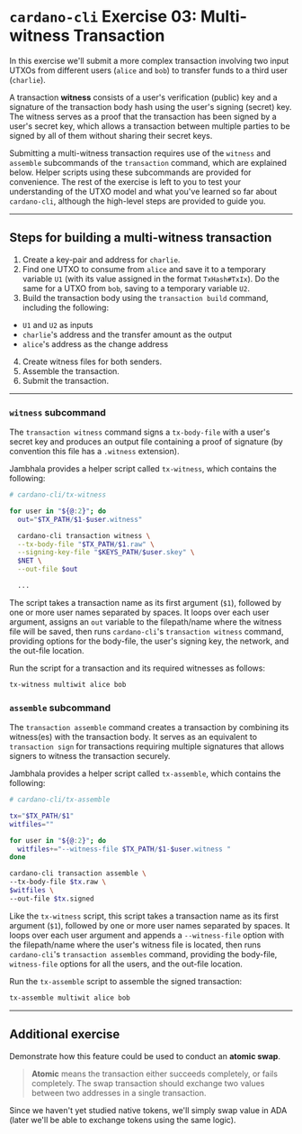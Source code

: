 # **`cardano-cli` Exercise 03: Multi-witness Transaction**
In this exercise we'll submit a more complex transaction involving two input UTXOs from different users (`alice` and `bob`) to transfer funds to a third user (`charlie`).

A transaction **witness** consists of a user's verification (public) key and a signature of the transaction body hash using the user's signing (secret) key. The witness serves as a proof that the transaction has been signed by a user's secret key, which allows a transaction between multiple parties to be signed by all of them without sharing their secret keys.

Submitting a multi-witness transaction requires use of the `witness` and `assemble` subcommands of the `transaction` command, which are explained below. Helper scripts using these subcommands are provided for convenience. The rest of the exercise is left to you to test your understanding of the UTXO model and what you've learned so far about `cardano-cli`, although the high-level steps are provided to guide you.

***
## **Steps for building a multi-witness transaction**
1. Create a key-pair and address for `charlie`.
2. Find one UTXO to consume from `alice` and save it to a temporary variable `U1` (with its value assigned in the format `TxHash#TxIx`). Do the same for a UTXO from `bob`, saving to a temporary variable `U2`.
3. Build the transaction body using the `transaction build` command, including the following:
  * `U1` and `U2` as inputs
  * `charlie`'s address and the transfer amount as the output
  * `alice`'s address as the change address
4. Create witness files for both senders.
5. Assemble the transaction.
6. Submit the transaction.

***
### **`witness` subcommand**
The `transaction witness` command signs a `tx-body-file` with a user's secret key and produces an output file containing a proof of signature (by convention this file has a `.witness` extension).

Jambhala provides a helper script called `tx-witness`, which contains the following:

```sh
# cardano-cli/tx-witness

for user in "${@:2}"; do
  out="$TX_PATH/$1-$user.witness"

  cardano-cli transaction witness \
  --tx-body-file "$TX_PATH/$1.raw" \
  --signing-key-file "$KEYS_PATH/$user.skey" \
  $NET \
  --out-file $out

  ...
```

The script takes a transaction name as its first argument (`$1`), followed by one or more user names separated by spaces. It loops over each user argument, assigns an `out` variable to the filepath/name where the witness file will be saved, then runs `cardano-cli`'s `transaction witness` command, providing options for the body-file, the user's signing key, the network, and the out-file location.

Run the script for a transaction and its required witnesses as follows:

```sh
tx-witness multiwit alice bob
```

### **`assemble` subcommand**
The `transaction assemble` command creates a transaction by combining its witness(es) with the transaction body. It serves as an equivalent to `transaction sign` for transactions requiring multiple signatures that allows signers to witness the transaction securely.

Jambhala provides a helper script called `tx-assemble`, which contains the following:

```sh
# cardano-cli/tx-assemble

tx="$TX_PATH/$1"
witfiles=""

for user in "${@:2}"; do
  witfiles+="--witness-file $TX_PATH/$1-$user.witness "
done

cardano-cli transaction assemble \
--tx-body-file $tx.raw \
$witfiles \
--out-file $tx.signed
```

Like the `tx-witness` script, this script takes a transaction name as its first argument (`$1`), followed by one or more user names separated by spaces. It loops over each user argument and appends a `--witness-file` option with the filepath/name where the user's witness file is located, then runs `cardano-cli`'s `transaction assembles` command, providing the body-file, `witness-file` options for all the users, and the out-file location.

Run the `tx-assemble` script to assemble the signed transaction:

```sh
tx-assemble multiwit alice bob
```

***
## **Additional exercise**
Demonstrate how this feature could be used to conduct an **atomic swap**.
  >**Atomic** means the transaction either succeeds completely, or fails completely. The swap transaction should exchange two values between two addresses in a single transaction.

Since we haven't yet studied native tokens, we'll simply swap value in ADA (later we'll be able to exchange tokens using the same logic).